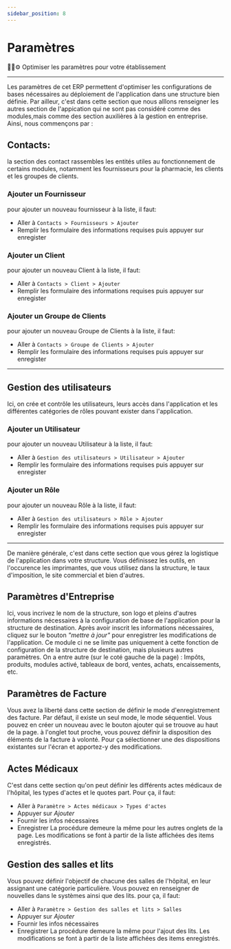 ```yaml
---
sidebar_position: 8
---
```


# Paramètres

👷‍♂️⚙ Optimiser les paramètres pour votre établissement 

---

Les paramètres de cet ERP permettent d'optimiser les configurations de bases nécessaires au déploiement de l'application dans une structure bien définie. Par ailleur, c'est dans cette section que nous alllons renseigner les autres section de l'appication qui ne sont pas considéré comme des modules,mais comme des section auxilières à la gestion en entreprise. Ainsi, nous commençons par :

## Contacts:
la section des contact rassembles les entités utiles au fonctionnement de certains modules, notamment les fournisseurs pour la pharmacie, les clients et les groupes de clients. 

### Ajouter un Fournisseur
pour ajouter un nouveau fournisseur à la liste, il faut:
- Aller à `Contacts > Fournisseurs > Ajouter`
- Remplir les formulaire des informations requises puis appuyer sur enregister

### Ajouter un Client
pour ajouter un nouveau Client à la liste, il faut:
- Aller à `Contacts > Client > Ajouter`
- Remplir les formulaire des informations requises puis appuyer sur enregister

### Ajouter un Groupe de Clients
pour ajouter un nouveau Groupe de Clients à la liste, il faut:
- Aller à `Contacts > Groupe de Clients > Ajouter`
- Remplir les formulaire des informations requises puis appuyer sur enregister

---

## Gestion des utilisateurs
Ici, on crée et contrôle les utilisateurs, leurs accès dans l'application et les différentes catégories de rôles pouvant exister dans l'application.

### Ajouter un Utilisateur
pour ajouter un nouveau Utilisateur à la liste, il faut:
- Aller à `Gestion des utilisateurs > Utilisateur > Ajouter`
- Remplir les formulaire des informations requises puis appuyer sur enregister

### Ajouter un Rôle
pour ajouter un nouveau Rôle à la liste, il faut:
- Aller à `Gestion des utilisateurs > Rôle > Ajouter`
- Remplir les formulaire des informations requises puis appuyer sur enregister

--- 

De manière générale, c'est dans cette section que vous gérez la logistique de l'application dans votre structure. Vous définissez les outils, en l'occurence les imprimantes, que vous utilisez dans la structure, le taux d'imposition, le site commercial et bien d'autres.

## Paramètres d'Entreprise
Ici, vous incrivez le nom de la structure, son logo et pleins d'autres informations nécessaires à la configuration de base de l'application pour la structure de destination. Après avoir inscrit les informations nécessaires, cliquez sur le bouton *"mettre à jour"* pour enregistrer les modifications de l'application. Ce module ci ne se limite pas uniquement à cette fonction de configuration de la structure de destination, mais plusieurs autres paramètres. On a entre autre (sur le coté gauche de la page) : Impôts, produits, modules activé, tableaux de bord, ventes, achats, encaissements, etc.

## Paramètres de Facture
Vous avez la liberté dans cette section de définir le mode d'enregistrement des facture. Par défaut, il existe un seul mode, le mode séquentiel. Vous pouvez en créer un nouveau avec le bouton ajouter qui se trouove au haut de la page.
 à l'onglet tout proche, vous pouvez définir la disposition des éléments de la facture à volonté. Pour ça sélectionner une des dispositions existantes sur l'écran et apportez-y des modifications.


## Actes Médicaux
C'est dans cette section qu'on peut définir les différents actes médicaux de l'hôpital, les types d'actes et le quotes part. Pour ça, il faut:
- Aller à `Paramètre > Actes médicaux > Types d'actes`
- Appuyer sur *Ajouter*
- Fournir les infos nécessaires
- Enregistrer
La procédure demeure la même pour les autres onglets de la page. Les modifications se font à partir de la liste affichées des items enregistrés.

## Gestion des salles et lits
Vous pouvez définir l'objectif de chacune des salles de l'hôpital, en leur assignant une catégorie particulière. Vous pouvez en renseigner de nouvelles dans le systèmes ainsi que des lits. pour ça, il faut:
- Aller à `Paramètre > Gestion des salles et lits > Salles`
- Appuyer sur *Ajouter*
- Fournir les infos nécessaires
- Enregistrer
La procédure demeure la même pour l'ajout des lits. Les modifications se font à partir de la liste affichées des items enregistrés.